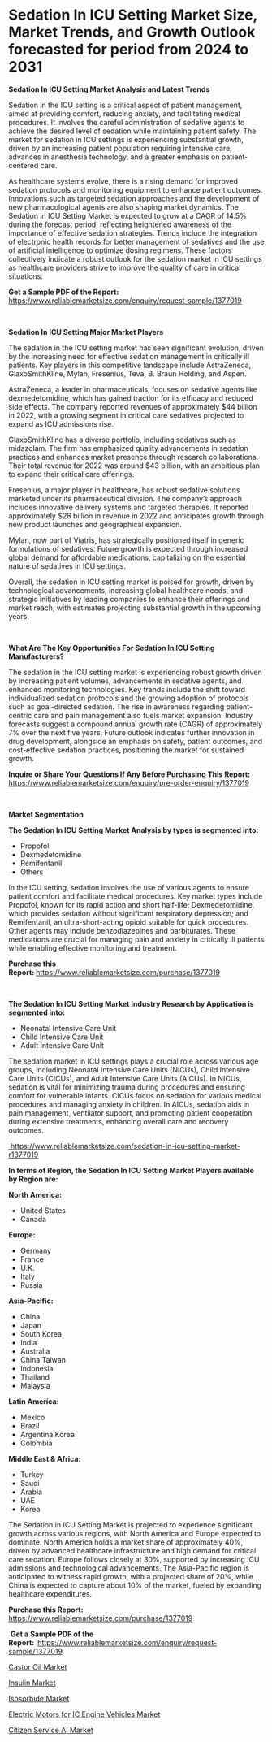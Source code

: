 <p><h1>Sedation In ICU Setting Market Size, Market Trends, and Growth Outlook forecasted for period from 2024 to 2031</h1></p><p><strong>Sedation In ICU Setting Market Analysis and Latest Trends</strong></p>
<p><p>Sedation in the ICU setting is a critical aspect of patient management, aimed at providing comfort, reducing anxiety, and facilitating medical procedures. It involves the careful administration of sedative agents to achieve the desired level of sedation while maintaining patient safety. The market for sedation in ICU settings is experiencing substantial growth, driven by an increasing patient population requiring intensive care, advances in anesthesia technology, and a greater emphasis on patient-centered care.</p><p>As healthcare systems evolve, there is a rising demand for improved sedation protocols and monitoring equipment to enhance patient outcomes. Innovations such as targeted sedation approaches and the development of new pharmacological agents are also shaping market dynamics. The Sedation in ICU Setting Market is expected to grow at a CAGR of 14.5% during the forecast period, reflecting heightened awareness of the importance of effective sedation strategies. Trends include the integration of electronic health records for better management of sedatives and the use of artificial intelligence to optimize dosing regimens. These factors collectively indicate a robust outlook for the sedation market in ICU settings as healthcare providers strive to improve the quality of care in critical situations.</p></p>
<p><strong>Get a Sample PDF of the Report:&nbsp;</strong> <a href="https://www.reliablemarketsize.com/enquiry/request-sample/1377019?utm_campaign=1262&utm_medium=2&utm_source=Github&utm_content=ia&utm_term=23102024&utm_id=sedation-in-icu-setting">https://www.reliablemarketsize.com/enquiry/request-sample/1377019</a></p>
<p>&nbsp;</p>
<p><strong>Sedation In ICU Setting Major Market Players</strong></p>
<p><p>The sedation in the ICU setting market has seen significant evolution, driven by the increasing need for effective sedation management in critically ill patients. Key players in this competitive landscape include AstraZeneca, GlaxoSmithKline, Mylan, Fresenius, Teva, B. Braun Holding, and Aspen.</p><p>AstraZeneca, a leader in pharmaceuticals, focuses on sedative agents like dexmedetomidine, which has gained traction for its efficacy and reduced side effects. The company reported revenues of approximately $44 billion in 2022, with a growing segment in critical care sedatives projected to expand as ICU admissions rise.</p><p>GlaxoSmithKline has a diverse portfolio, including sedatives such as midazolam. The firm has emphasized quality advancements in sedation practices and enhances market presence through research collaborations. Their total revenue for 2022 was around $43 billion, with an ambitious plan to expand their critical care offerings.</p><p>Fresenius, a major player in healthcare, has robust sedative solutions marketed under its pharmaceutical division. The company’s approach includes innovative delivery systems and targeted therapies. It reported approximately $28 billion in revenue in 2022 and anticipates growth through new product launches and geographical expansion.</p><p>Mylan, now part of Viatris, has strategically positioned itself in generic formulations of sedatives. Future growth is expected through increased global demand for affordable medications, capitalizing on the essential nature of sedatives in ICU settings.</p><p>Overall, the sedation in ICU setting market is poised for growth, driven by technological advancements, increasing global healthcare needs, and strategic initiatives by leading companies to enhance their offerings and market reach, with estimates projecting substantial growth in the upcoming years.</p></p>
<p>&nbsp;</p>
<p><strong>What Are The Key Opportunities For Sedation In ICU Setting Manufacturers?</strong></p>
<p><p>The sedation in the ICU setting market is experiencing robust growth driven by increasing patient volumes, advancements in sedative agents, and enhanced monitoring technologies. Key trends include the shift toward individualized sedation protocols and the growing adoption of protocols such as goal-directed sedation. The rise in awareness regarding patient-centric care and pain management also fuels market expansion. Industry forecasts suggest a compound annual growth rate (CAGR) of approximately 7% over the next five years. Future outlook indicates further innovation in drug development, alongside an emphasis on safety, patient outcomes, and cost-effective sedation practices, positioning the market for sustained growth.</p></p>
<p><strong>Inquire or Share Your Questions If Any Before Purchasing This Report:</strong> <a href="https://www.reliablemarketsize.com/enquiry/pre-order-enquiry/1377019?utm_campaign=1262&utm_medium=2&utm_source=Github&utm_content=ia&utm_term=23102024&utm_id=sedation-in-icu-setting">https://www.reliablemarketsize.com/enquiry/pre-order-enquiry/1377019</a></p>
<p>&nbsp;</p>
<p><strong>Market Segmentation</strong></p>
<p><strong>The Sedation In ICU Setting Market Analysis by types is segmented into:</strong></p>
<p><ul><li>Propofol</li><li>Dexmedetomidine</li><li>Remifentanil</li><li>Others</li></ul></p>
<p><p>In the ICU setting, sedation involves the use of various agents to ensure patient comfort and facilitate medical procedures. Key market types include Propofol, known for its rapid action and short half-life; Dexmedetomidine, which provides sedation without significant respiratory depression; and Remifentanil, an ultra-short-acting opioid suitable for quick procedures. Other agents may include benzodiazepines and barbiturates. These medications are crucial for managing pain and anxiety in critically ill patients while enabling effective monitoring and treatment.</p></p>
<p><strong>Purchase this Report:&nbsp;</strong><a href="https://www.reliablemarketsize.com/purchase/1377019?utm_campaign=1262&utm_medium=2&utm_source=Github&utm_content=ia&utm_term=23102024&utm_id=sedation-in-icu-setting">https://www.reliablemarketsize.com/purchase/1377019</a></p>
<p>&nbsp;</p>
<p><strong>The Sedation In ICU Setting Market Industry Research by Application is segmented into:</strong></p>
<p><ul><li>Neonatal Intensive Care Unit</li><li>Child Intensive Care Unit</li><li>Adult Intensive Care Unit</li></ul></p>
<p><p>The sedation market in ICU settings plays a crucial role across various age groups, including Neonatal Intensive Care Units (NICUs), Child Intensive Care Units (CICUs), and Adult Intensive Care Units (AICUs). In NICUs, sedation is vital for minimizing trauma during procedures and ensuring comfort for vulnerable infants. CICUs focus on sedation for various medical procedures and managing anxiety in children. In AICUs, sedation aids in pain management, ventilator support, and promoting patient cooperation during extensive treatments, enhancing overall care and recovery outcomes.</p></p>
<p><a href="https://www.reliablemarketsize.com/sedation-in-icu-setting-market-r1377019?utm_campaign=1262&utm_medium=2&utm_source=Github&utm_content=ia&utm_term=23102024&utm_id=sedation-in-icu-setting">&nbsp;https://www.reliablemarketsize.com/sedation-in-icu-setting-market-r1377019</a></p>
<p><strong>In terms of Region, the Sedation In ICU Setting Market Players available by Region are:</strong></p>
<p>
    <p> <strong> North America: </strong>
        <ul>
            <li>United States</li>
            <li>Canada</li>
        </ul>
        </p> 
    <p> <strong> Europe: </strong>
        <ul>
            <li>Germany</li>
            <li>France</li>
            <li>U.K.</li>
            <li>Italy</li>
            <li>Russia</li>
        </ul>
        </p> 
    <p> <strong> Asia-Pacific: </strong>
        <ul>
            <li>China</li>
            <li>Japan</li>
            <li>South Korea</li>
            <li>India</li>
            <li>Australia</li>
            <li>China Taiwan</li>
            <li>Indonesia</li>
            <li>Thailand</li>
            <li>Malaysia</li>
        </ul>
        </p> 
    <p> <strong> Latin America: </strong>
        <ul>
            <li>Mexico</li>
            <li>Brazil</li>
            <li>Argentina Korea</li>
            <li>Colombia</li>
        </ul>
        </p> 
    <p> <strong> Middle East & Africa: </strong>
        <ul>
            <li>Turkey</li>
            <li>Saudi</li>
            <li>Arabia</li>
            <li>UAE</li>
            <li>Korea</li>
        </ul>
    </p>
    </p>
<p><p>The Sedation in ICU Setting Market is projected to experience significant growth across various regions, with North America and Europe expected to dominate. North America holds a market share of approximately 40%, driven by advanced healthcare infrastructure and high demand for critical care sedation. Europe follows closely at 30%, supported by increasing ICU admissions and technological advancements. The Asia-Pacific region is anticipated to witness rapid growth, with a projected share of 20%, while China is expected to capture about 10% of the market, fueled by expanding healthcare expenditures.</p></p>
<p><strong>Purchase this Report: </strong><a href="https://www.reliablemarketsize.com/purchase/1377019?utm_campaign=1262&utm_medium=2&utm_source=Github&utm_content=ia&utm_term=23102024&utm_id=sedation-in-icu-setting">https://www.reliablemarketsize.com/purchase/1377019</a></p>
<p>&nbsp;<strong>Get a Sample PDF of the Report:&nbsp;&nbsp;</strong><a href="https://www.reliablemarketsize.com/enquiry/request-sample/1377019?utm_campaign=1262&utm_medium=2&utm_source=Github&utm_content=ia&utm_term=23102024&utm_id=sedation-in-icu-setting">https://www.reliablemarketsize.com/enquiry/request-sample/1377019</a></p>
<p><strong></strong></p>
<p><p><a href="https://www.linkedin.com/pulse/castor-oil-market-maturity-analysis-regional-disparities-growth-avpuc?utm_campaign=1262&utm_medium=2&utm_source=Github&utm_content=ia&utm_term=23102024&utm_id=sedation-in-icu-setting">Castor Oil Market</a></p><p><a href="https://www.linkedin.com/pulse/insulin-market-global-share-ranking-overall-sales-demand-forecast-kesec?utm_campaign=1262&utm_medium=2&utm_source=Github&utm_content=ia&utm_term=23102024&utm_id=sedation-in-icu-setting">Insulin Market</a></p><p><a href="https://www.linkedin.com/pulse/isosorbide-market-navigating-challenges-unlocking-potential-2024-2031-se9dc?utm_campaign=1262&utm_medium=2&utm_source=Github&utm_content=ia&utm_term=23102024&utm_id=sedation-in-icu-setting">Isosorbide Market</a></p><p><a href="https://github.com/wwwkeltoum/Market-Research-Report-List-5/blob/main/electric-motors-for-ic-engine-vehicles-market.md?utm_campaign=1262&utm_medium=2&utm_source=Github&utm_content=ia&utm_term=23102024&utm_id=sedation-in-icu-setting">Electric Motors for IC Engine Vehicles Market</a></p><p><a href="https://github.com/sofayahoo2023/Market-Research-Report-List-6/blob/main/citizen-service-ai-market.md?utm_campaign=1262&utm_medium=2&utm_source=Github&utm_content=ia&utm_term=23102024&utm_id=sedation-in-icu-setting">Citizen Service AI Market</a></p></p>